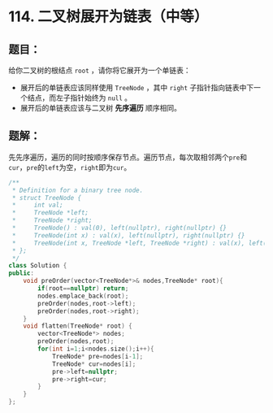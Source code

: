 # 114. 二叉树展开为链表（中等）
## 题目：
给你二叉树的根结点 `root` ，请你将它展开为一个单链表：
* 展开后的单链表应该同样使用 `TreeNode` ，其中 `right` 子指针指向链表中下一个结点，而左子指针始终为 `null` 。
* 展开后的单链表应该与二叉树 **先序遍历** 顺序相同。

## 题解：
先先序遍历，遍历的同时按顺序保存节点。遍历节点，每次取相邻两个`pre`和`cur`，`pre`的`left`为空，`right`即为`cur`。
```c++
/**
 * Definition for a binary tree node.
 * struct TreeNode {
 *     int val;
 *     TreeNode *left;
 *     TreeNode *right;
 *     TreeNode() : val(0), left(nullptr), right(nullptr) {}
 *     TreeNode(int x) : val(x), left(nullptr), right(nullptr) {}
 *     TreeNode(int x, TreeNode *left, TreeNode *right) : val(x), left(left), right(right) {}
 * };
 */
class Solution {
public:
    void preOrder(vector<TreeNode*>& nodes,TreeNode* root){
        if(root==nullptr) return;
        nodes.emplace_back(root);
        preOrder(nodes,root->left);
        preOrder(nodes,root->right);
    }
    void flatten(TreeNode* root) {
        vector<TreeNode*> nodes;
        preOrder(nodes,root);
        for(int i=1;i<nodes.size();i++){
            TreeNode* pre=nodes[i-1];
            TreeNode* cur=nodes[i];
            pre->left=nullptr;
            pre->right=cur;
        }
    }
};
```